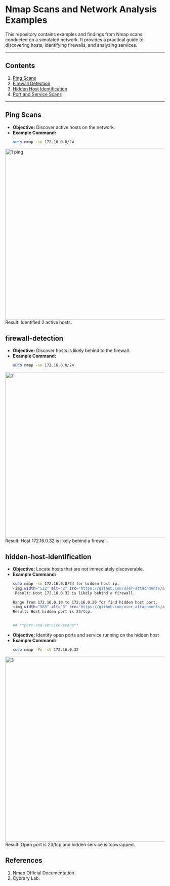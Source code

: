 # Nmap Scans and Network Analysis Examples

This repository contains examples and findings from Nmap scans conducted on a simulated network. It provides a practical guide to discovering hosts, identifying firewalls, and analyzing services.

---

## **Contents**
1. [Ping Scans](#ping-scans)
2. [Firewall Detection](#firewall-detection)
3. [Hidden Host Identification](#hidden-host-identification)
4. [Port and Service Scans](#port-and-service-scans)

---

## **Ping Scans**
- **Objective:** Discover active hosts on the network.
- **Example Command:**
  ```bash
  sudo nmap -sn 172.16.0.0/24
<img width="538" alt="1 ping" src="https://github.com/user-attachments/assets/657a187e-641b-481f-a4d4-5bb0231c7188">
 Result: Identified 2 active hosts.

## **firewall-detection**
- **Objective:** Discover hosts is likely behind to the firewall.
- **Example Command:**
  ```bash
  sudo nmap -sn 172.16.0.0/24
<img width="522" alt="2" src="https://github.com/user-attachments/assets/8e3fdfb0-87f6-4283-956b-59cbee8cc806">
Result: Host 172.16.0.32 is likely behind a firewall.


## **hidden-host-identification**
- **Objective:** Locate hosts that are not immediately discoverable.
- **Example Command:**
  ```bash
  sudo nmap -sn 172.16.0.0/24 for hidden host ip.
  <img width="522" alt="2" src="https://github.com/user-attachments/assets/b2b25d4b-2670-4dcd-a8de-ecfaf12358c8">
   Result: Host 172.16.0.32 is likely behind a firewall.
  
  Range from 172.16.0.10 to 172.16.0.20 for find hidden host port.
  <img width="583" alt="3" src="https://github.com/user-attachments/assets/fd210e5e-b849-4776-9f52-207f39d26515">
  Result: Host hidden port is 23/tcp.
  

  ## **port-and-service-scans**
- **Objective:** Identify open ports and service running on the hidden host
- **Example Command:**
  ```bash
  sudo nmap -Pn -sV 172.16.0.32
 <img width="583" alt="3" src="https://github.com/user-attachments/assets/489e1372-562c-4dbd-8903-1b8a952f5fab">
 Result: Open port is 23/tcp and hidden service is tcpwrapped.

## References
1. Nmap Official Documentation.
2. Cybrary Lab.




